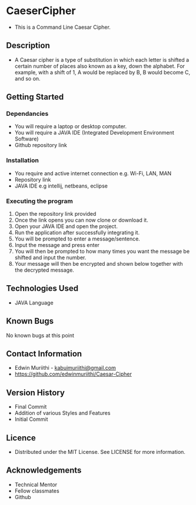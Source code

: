 # CaeserCipher
* This is a Command Line Caesar Cipher.


## Description
* A Caesar cipher is a type of substitution in which each letter is shifted a 
certain number of places also known as a key, down the alphabet.  For example, 
with a shift of 1, A would be replaced by B, B would become C, and so on.

## Getting Started

### Dependancies
* You will require a laptop or desktop computer.
* You will require a JAVA IDE (Integrated Development Environment Software)
* Github repository link

### Installation
* You require and active internet connection e.g. Wi-Fi, LAN, MAN
* Repository link
* JAVA IDE e.g intellij, netbeans, eclipse

### Executing the program
1. Open the repository link provided
2. Once the link opens you can now clone or download it.
3. Open your JAVA IDE and open the project.
4. Run the application after successfully integrating it.
5. You will be prompted to enter a message/sentence.
6. Input the message and press enter 
7. You will then be prompted to how many times you want the message be shifted 
   and input the number.
8. Your message will then be encrypted and shown below together with the 
   decrypted message.

## Technologies Used
* JAVA Language

## Known Bugs
No known bugs at this point

## Contact Information
* Edwin Muriithi - kabuimuriithi@gmail.com
* https://github.com/edwinmuriithi/Caesar-Cipher


## Version History
* Final Commit
* Addition of various Styles and Features
* Initial Commit

## Licence
* Distributed under the MIT License. See LICENSE for more information.

## Acknowledgements
* Technical Mentor
* Fellow classmates
* Github